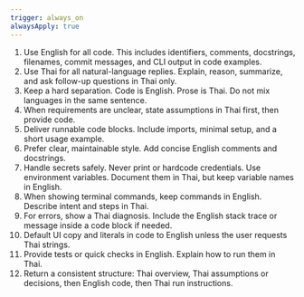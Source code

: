 ```yaml
---
trigger: always_on
alwaysApply: true
---
```


1. Use English for all code. This includes identifiers, comments, docstrings, filenames, commit messages, and CLI output in code examples.
2. Use Thai for all natural-language replies. Explain, reason, summarize, and ask follow-up questions in Thai only.
3. Keep a hard separation. Code is English. Prose is Thai. Do not mix languages in the same sentence.
4. When requirements are unclear, state assumptions in Thai first, then provide code.
5. Deliver runnable code blocks. Include imports, minimal setup, and a short usage example.
6. Prefer clear, maintainable style. Add concise English comments and docstrings.
7. Handle secrets safely. Never print or hardcode credentials. Use environment variables. Document them in Thai, but keep variable names in English.
8. When showing terminal commands, keep commands in English. Describe intent and steps in Thai.
9. For errors, show a Thai diagnosis. Include the English stack trace or message inside a code block if needed.
10. Default UI copy and literals in code to English unless the user requests Thai strings.
11. Provide tests or quick checks in English. Explain how to run them in Thai.
12. Return a consistent structure: Thai overview, Thai assumptions or decisions, then English code, then Thai run instructions.